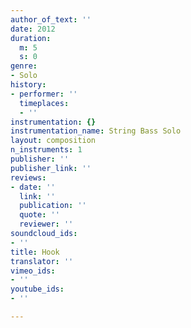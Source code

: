 ```yaml
---
author_of_text: ''
date: 2012
duration:
  m: 5
  s: 0
genre:
- Solo
history:
- performer: ''
  timeplaces:
  - ''
instrumentation: {}
instrumentation_name: String Bass Solo
layout: composition
n_instruments: 1
publisher: ''
publisher_link: ''
reviews:
- date: ''
  link: ''
  publication: ''
  quote: ''
  reviewer: ''
soundcloud_ids:
- ''
title: Hook
translator: ''
vimeo_ids:
- ''
youtube_ids:
- ''

---
```

